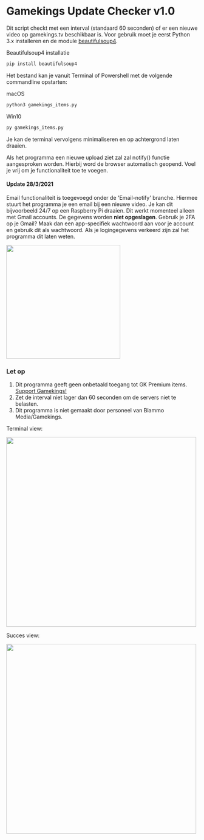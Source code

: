 # Gamekings Update Checker v1.0

Dit script checkt met een interval (standaard 60 seconden) of er een nieuwe video op gamekings.tv beschikbaar is. 
Voor gebruik moet je eerst Python 3.x installeren en de module [beautifulsoup4](https://pypi.org/project/beautifulsoup4/).

Beautifulsoup4 installatie
```python
pip install beautifulsoup4
```

Het bestand kan je vanuit Terminal of Powershell met de volgende commandline opstarten:

macOS
```python
python3 gamekings_items.py
```

Win10
```python
py gamekings_items.py
```

Je kan de terminal vervolgens minimaliseren en op achtergrond laten draaien.

Als het programma een nieuwe upload ziet zal zal notify() functie aangesproken worden. Hierbij word de browser automatisch geopend.
Voel je vrij om je functionaliteit toe te voegen.

#### Update 28/3/2021
Email functionaliteit is toegevoegd onder de 'Email-notify' branche. Hiermee stuurt het programma je een email bij een nieuwe video. Je kan dit bijvoorbeeld 24/7 op een Raspberry Pi draaien. Dit werkt momenteel alleen met Gmail accounts. De gegevens worden **niet opgeslagen**. Gebruik je 2FA op je Gmail? Maak dan een app-specifiek wachtwoord aan voor je account en gebruik dit als wachtwoord. Als je logingegevens verkeerd zijn zal het programma dit laten weten.

<img src="https://i.imgur.com/UprHZWY.jpg" width="300">

### Let op
1. Dit programma geeft geen onbetaald toegang tot GK Premium items. [Support Gamekings!](https://www.gamekings.tv/get-premium/)
2. Zet de interval niet lager dan 60 seconden om de servers niet te belasten.
3. Dit programma is niet gemaakt door personeel van Blammo Media/Gamekings.


Terminal view:

<img src="https://i.imgur.com/Q3eUFqa.png" width="500">

Succes view:

<img src="https://i.imgur.com/6OWMQop.png" width="500">
